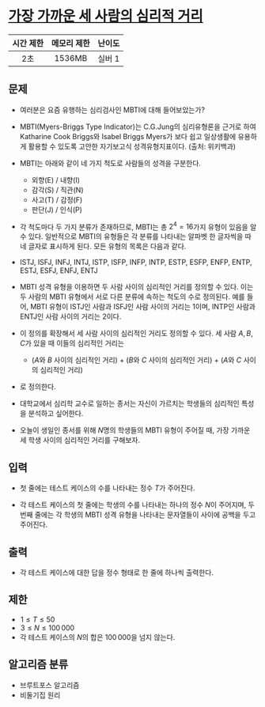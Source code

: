 # [가장 가까운 세 사람의 심리적 거리](https://www.acmicpc.net/problem/20529)

|시간 제한|메모리 제한|난이도|
|:-------:|:---------:|:---:|
|2초|1536MB|실버 1|

## 문제
- 여러분은 요즘 유행하는 심리검사인 MBTI에 대해 들어보았는가?

- MBTI(Myers-Briggs Type Indicator)는 C.G.Jung의 심리유형론을 근거로 하여 Katharine Cook Briggs와 Isabel Briggs Myers가 보다 쉽고 일상생활에 유용하게 활용할 수 있도록 고안한 자기보고식 성격유형지표이다. (출처: 위키백과)

- MBTI는 아래와 같이 네 가지 척도로 사람들의 성격을 구분한다.

    - 외향(E) / 내향(I)
    - 감각(S) / 직관(N)
    - 사고(T) / 감정(F)
    - 판단(J) / 인식(P)
- 각 척도마다 두 가지 분류가 존재하므로, MBTI는 총 $2^4 = 16$가지 유형이 있음을 알 수 있다. 일반적으로 MBTI의 유형들은 각 분류를 나타내는 알파벳 한 글자씩을 따 네 글자로 표시하게 된다. 모든 유형의 목록은 다음과 같다.

- ISTJ, ISFJ, INFJ, INTJ, ISTP, ISFP, INFP, INTP, ESTP, ESFP, ENFP, ENTP, ESTJ, ESFJ, ENFJ, ENTJ
- MBTI 성격 유형을 이용하면 두 사람 사이의 심리적인 거리를 정의할 수 있다. 이는 두 사람의 MBTI 유형에서 서로 다른 분류에 속하는 척도의 수로 정의된다. 예를 들어, MBTI 유형이 ISTJ인 사람과 ISFJ인 사람 사이의 거리는 1이며, INTP인 사람과 ENTJ인 사람 사이의 거리는 2이다.

- 이 정의를 확장해서 세 사람 사이의 심리적인 거리도 정의할 수 있다. 세 사람 $A, B, C$가 있을 때 이들의 심리적인 거리는

    - ($A$와 $B$ 사이의 심리적인 거리) + ($B$와 $C$ 사이의 심리적인 거리) + ($A$와 $C$ 사이의 심리적인 거리)

- 로 정의한다.

- 대학교에서 심리학 교수로 일하는 종서는 자신이 가르치는 학생들의 심리적인 특성을 분석하고 싶어한다.

- 오늘이 생일인 종서를 위해 $N$명의 학생들의 MBTI 유형이 주어질 때, 가장 가까운 세 학생 사이의 심리적인 거리를 구해보자.

## 입력
- 첫 줄에는 테스트 케이스의 수를 나타내는 정수 $T$가 주어진다.

- 각 테스트 케이스의 첫 줄에는 학생의 수를 나타내는 하나의 정수 $N$이 주어지며, 두 번째 줄에는 각 학생의 MBTI 성격 유형을 나타내는 문자열들이 사이에 공백을 두고 주어진다.

## 출력
- 각 테스트 케이스에 대한 답을 정수 형태로 한 줄에 하나씩 출력한다.

## 제한
-  $1 \le T \le 50$ 
-  $3 \le N \le 100\,000$ 
- 각 테스트 케이스의 $N$의 합은 $100\,000$을 넘지 않는다.

## 알고리즘 분류
- 브루트포스 알고리즘
- 비둘기집 원리